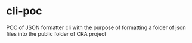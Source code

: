 # cli-poc

POC of JSON formatter cli with the purpose of formatting a folder of json files into the public folder of CRA project
